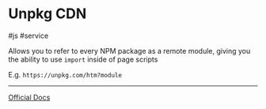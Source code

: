# Unpkg CDN
#js #service

Allows you to refer to every NPM package as a remote module, giving you the ability to use `import` inside of page scripts

E.g. `https://unpkg.com/htm?module`

---

[Official Docs](https://unpkg.com)
